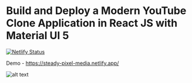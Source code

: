 # Build and Deploy a Modern YouTube Clone Application in React JS with Material UI 5

[![Netlify Status](https://api.netlify.com/api/v1/badges/02c5f40c-e05f-4b25-bada-7e18351f0405/deploy-status)](https://app.netlify.com/sites/steady-pixel-media/deploys)

Demo - https://steady-pixel-media.netlify.app/

![alt text](https://i.imgur.com/xDzTJaX.png)
